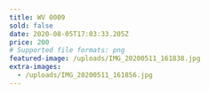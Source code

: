 ```yaml
---
title: WV 0009
sold: false
date: 2020-08-05T17:03:33.205Z
price: 200
# Supported file formats: png
featured-image: /uploads/IMG_20200511_161838.jpg
extra-images:
  - /uploads/IMG_20200511_161856.jpg
---
```

